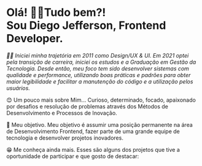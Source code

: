 <h1>
Olá! 👋😁Tudo bem?! <br>
Sou Diego Jefferson, Frontend Developer. 
</h1>

<p dir="auto">
<em>
👨‍💻 Iniciei minha trajetória em 2011 como Design/UX & UI. 
Em 2021 optei pela transição de carreira, iniciei os estudos e a Graduação em Gestão da Tecnologia.
Desde então, meu foco tem sido desenvolver sistemas com qualidade e performance, utilizando boas práticas e padrões para obter maior legibilidade e facilitar a     manutenção do código e a utilização pelos usuários.
</em>
</p>

<p dir="auto">
😊 Um pouco mais sobre Mim...
Curioso, determinado, focado, apaixonado por desafios e resolução de problemas através dos Métodos de Desenvolvimento e Processos de Inovação.

🎯 Meu objetivo.
Meu objetivo é assumir uma posição permanente na área de Desenvolvimento Frontend, fazer parte de uma grande equipe de tecnologia e desenvolver projetos inovadores.

😁 Me conheça ainda mais.
Esses são alguns dos projetos que tive a oportunidade de participar e que gosto de destacar:
</p>

<!--
<div>
<a href="https://github.com/Diegojfsr">
<img height="180em" src="https://github-readme-stats.vercel.app/api/top-langs/?username=Diegojfsr&layout=compact&langs_count=7&theme=dracula"/>
<img height="180em" src="https://github-readme-stats.vercel.app/api?username=Diegojfsr&show_icons=true&theme=dracula&include_all_commits=true&count_private=true"/>
</div>
-->
